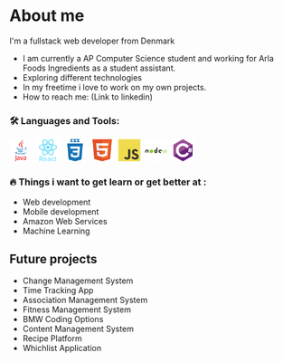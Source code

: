# About me

I'm a fullstack web developer from Denmark
* I am currently a AP Computer Science student and working for Arla Foods Ingredients as a student assistant.
* Exploring different technologies
* In my freetime i love to work on my own projects.
* How to reach me: (Link to linkedin)

### :hammer_and_wrench: Languages and Tools:
<div>
  <img src="https://github.com/devicons/devicon/blob/master/icons/java/java-original-wordmark.svg" title="Java" alt="Java" width="40" height="40"/>&nbsp;
  <img src="https://github.com/devicons/devicon/blob/master/icons/react/react-original-wordmark.svg" title="React" alt="React" width="40" height="40"/>&nbsp;
  <img src="https://github.com/devicons/devicon/blob/master/icons/css3/css3-plain-wordmark.svg"  title="CSS3" alt="CSS" width="40" height="40"/>&nbsp;
  <img src="https://github.com/devicons/devicon/blob/master/icons/html5/html5-original.svg" title="HTML5" alt="HTML" width="40" height="40"/>&nbsp;
  <img src="https://github.com/devicons/devicon/blob/master/icons/javascript/javascript-original.svg" title="JavaScript" alt="JavaScript" width="40" height="40"/>&nbsp;
  <img src="https://github.com/devicons/devicon/blob/master/icons/nodejs/nodejs-original-wordmark.svg" title="NodeJS" alt="NodeJS" width="40" height="40"/>&nbsp;
   <img src="https://github.com/devicons/devicon/blob/master/icons/csharp/csharp-original.svg" title="CSharp" alt="CSharp" width="40" height="40"/>&nbsp;
</div>

### :fire: Things i want to get learn or get better at :
- Web development
- Mobile development
- Amazon Web Services
- Machine Learning

## Future projects
<ul>
<li>Change Management System</li>
  <li>Time Tracking App</li>
  <li>Association Management System</li>
  <li>Fitness Management System</li>
  <li>BMW Coding Options</li>
  <li>Content Management System</li>
  <li>Recipe Platform</li>
  <li>Whichlist Application</li>
</ul>

